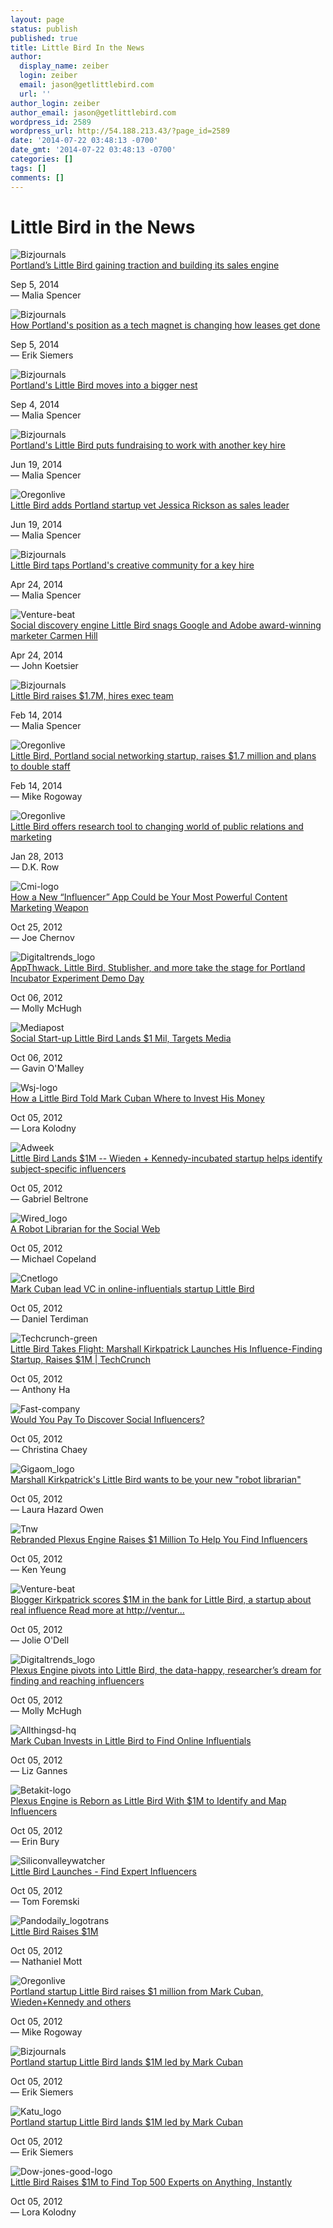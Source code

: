 ```yaml
---
layout: page
status: publish
published: true
title: Little Bird In the News
author:
  display_name: zeiber
  login: zeiber
  email: jason@getlittlebird.com
  url: ''
author_login: zeiber
author_email: jason@getlittlebird.com
wordpress_id: 2589
wordpress_url: http://54.188.213.43/?page_id=2589
date: '2014-07-22 03:48:13 -0700'
date_gmt: '2014-07-22 03:48:13 -0700'
categories: []
tags: []
comments: []
---
```

<h1>Little Bird in the News</h1>
<div id="recent-articles">
<article>
<div class="article-row rc4">
<div class="article-img rc4"> <img alt="Bizjournals" src="//s3.amazonaws.com/totem_production/publications/180/wide/bizjournals.jpg?1342665377" /> </div>
<div class="article-title"> <a href="http://www.bizjournals.com/portland/blog/2014/09/portland-s-little-bird-gaining-traction-and.html?page=all" target="_blank">Portland’s Little Bird gaining traction and building its sales engine</a></p>
<div class="article-byline">
          <time datetime="2014-09-05">Sep 5, 2014</time><br />
          — Malia Spencer </div>
</p></div>
</p></div>
</article>
<article>
<div class="article-row rc4">
<div class="article-img rc4"> <img alt="Bizjournals" src="//s3.amazonaws.com/totem_production/publications/180/wide/bizjournals.jpg?1342665377" /> </div>
<div class="article-title"> <a href="http://www.bizjournals.com/portland/blog/real-estate-daily/2014/09/how-portlands-position-as-a-tech-magnet-is.html" target="_blank">How Portland's position as a tech magnet is changing how leases get done</a></p>
<div class="article-byline">
          <time datetime="2014-09-05">Sep 5, 2014</time><br />
          — Erik Siemers</div>
</p></div>
</p></div>
</article>
<article>
<div class="article-row rc4">
<div class="article-img rc4"> <img alt="Bizjournals" src="//s3.amazonaws.com/totem_production/publications/180/wide/bizjournals.jpg?1342665377" /> </div>
<div class="article-title"> <a href="http://www.bizjournals.com/portland/morning_call/2014/09/portlands-little-bird-moves-into-a-bigger-nest.html" target="_blank">Portland's Little Bird moves into a bigger nest</a></p>
<div class="article-byline">
          <time datetime="2014-09-04">Sep 4, 2014</time><br />
          — Malia Spencer </div>
</p></div>
</p></div>
</article>
<article>
<div class="article-row rc4">
<div class="article-img rc4"> <img alt="Bizjournals" src="//s3.amazonaws.com/totem_production/publications/180/wide/bizjournals.jpg?1342665377" /> </div>
<div class="article-title"> <a href="http://www.bizjournals.com/portland/blog/2014/06/portlands-little-bird-puts-fundraising-to-work.html?ana=twt" rel="nofollow" target="_blank">Portland's Little Bird puts fundraising to work with another key hire</a></p>
<div class="article-byline">
          <time datetime="2014-04-24">Jun 19, 2014</time><br />
          — Malia Spencer </div>
</p></div>
</p></div>
</article>
<article>
<div class="article-row rc4">
<div class="article-img"> <img alt="Oregonlive" src="//s3.amazonaws.com/totem_production/publications/1820/wide/oregonlive.jpg?1363894912" /> </div>
<div class="article-title"> <a href="http://www.oregonlive.com/silicon-forest/index.ssf/2014/06/little_bird_adds_portland_star.html" rel="nofollow" target="_blank">Little Bird adds Portland startup vet Jessica Rickson as sales leader</a></p>
<div class="article-byline">
          <time datetime="2014-04-24">Jun 19, 2014</time><br />
          — Malia Spencer </div>
</p></div>
</p></div>
</article>
<article>
<div class="article-row rc4">
<div class="article-img"> <img alt="Bizjournals" src="//s3.amazonaws.com/totem_production/publications/180/wide/bizjournals.jpg?1342665377" /> </div>
<div class="article-title"> <a href="http://www.bizjournals.com/portland/blog/2014/04/little-bird-taps-portlands-creative-community-for.html" rel="nofollow" target="_blank">Little Bird taps Portland&#x27;s creative community for a key hire</a></p>
<div class="article-byline">
          <time datetime="2014-04-24">Apr 24, 2014</time><br />
          — Malia Spencer </div>
</p></div>
</p></div>
</article>
<article>
<div class="article-row rc4">
<div class="article-img"> <img alt="Venture-beat" src="//s3.amazonaws.com/totem_production/publications/14/wide/venture-beat.png?1395187813" /> </div>
<div class="article-title"> <a href="http://venturebeat.com/2014/04/24/social-discovery-engine-little-bird-snags-google-and-adobe-award-winning-marketer-carmen-hill" rel="nofollow" target="_blank">Social discovery engine Little Bird snags Google and Adobe award-winning marketer Carmen Hill</a></p>
<div class="article-byline">
          <time datetime="2014-04-24">Apr 24, 2014</time><br />
          — John Koetsier </div>
</p></div>
</p></div>
</article>
<article>
<div class="article-row rc4">
<div class="article-img"> <img alt="Bizjournals" src="//s3.amazonaws.com/totem_production/publications/180/wide/bizjournals.jpg?1342665377" /> </div>
<div class="article-title"> <a href="http://www.bizjournals.com/portland/blog/2014/02/little-bird-raises-17m-hires-exec.html?page=all" rel="nofollow" target="_blank">Little Bird raises $1.7M, hires exec team</a></p>
<div class="article-byline">
          <time datetime="2014-02-14">Feb 14, 2014</time><br />
          — Malia Spencer </div>
</p></div>
</p></div>
</article>
<article>
<div class="article-row rc4">
<div class="article-img"> <img alt="Oregonlive" src="//s3.amazonaws.com/totem_production/publications/1820/wide/oregonlive.jpg?1363894912" /> </div>
<div class="article-title"> <a href="http://www.oregonlive.com/silicon-forest/index.ssf/2014/02/little_bird_portland_social_ne.html" rel="nofollow" target="_blank">Little Bird, Portland social networking startup, raises $1.7 million and plans to double staff</a></p>
<div class="article-byline">
          <time datetime="2014-02-14">Feb 14, 2014</time><br />
          — Mike Rogoway </div>
</p></div>
</p></div>
</article>
<article>
<div class="article-row rc4">
<div class="article-img"> <img alt="Oregonlive" src="//s3.amazonaws.com/totem_production/publications/1820/wide/oregonlive.jpg?1363894912" /> </div>
<div class="article-title"> <a href="http://www.oregonlive.com/small-business/index.ssf/2013/01/little_bird_offers_research_se.html" rel="nofollow" target="_blank">Little Bird offers research tool to changing world of public relations and marketing </a></p>
<div class="article-byline">
          <time datetime="2013-01-29">Jan 28, 2013</time><br />
          —  D.K. Row </div>
</p></div>
</p></div>
</article>
<article>
<div class="article-row rc4">
<div class="article-img"> <img alt="Cmi-logo" src="//s3.amazonaws.com/totem_production/publications/1909/wide/CMI-Logo.png?1357953280" /> </div>
<div class="article-title"> <a href="http://www.contentmarketinginstitute.com/2012/10/influencer-app-content-marketing-weapon/" rel="nofollow" target="_blank">How a New “Influencer” App Could be Your Most Powerful Content Marketing Weapon</a></p>
<div class="article-byline">
          <time datetime="2012-10-25">Oct 25, 2012</time><br />
          — Joe Chernov </div>
</p></div>
</p></div>
</article>
<article>
<div class="article-row rc4">
<div class="article-img"> <img alt="Digitaltrends_logo" src="//s3.amazonaws.com/totem_production/publications/1472/wide/DigitalTrends_Logo.jpg?1382115239" /> </div>
<div class="article-title"> <a href="http://www.digitaltrends.com/mobile/portland-incubator-experiment-demo-day/" rel="nofollow" target="_blank">AppThwack, Little Bird, Stublisher, and more take the stage for Portland Incubator Experiment Demo Day</a></p>
<div class="article-byline">
          <time datetime="2012-10-06">Oct 06, 2012</time><br />
          — Molly McHugh </div>
</p></div>
</p></div>
</article>
<article>
<div class="article-row rc4">
<div class="article-img"> <img alt="Mediapost" src="//s3.amazonaws.com/totem_production/publications/150/wide/mediapost.gif?1308078365" /> </div>
<div class="article-title"> <a href="http://www.mediapost.com/publications/article/184637/social-start-up-little-bird-lands-1-mil-targets.html" rel="nofollow" target="_blank">Social Start-up Little Bird Lands $1 Mil, Targets Media</a></p>
<div class="article-byline">
          <time datetime="2012-10-06">Oct 06, 2012</time><br />
          — Gavin O&#x27;Malley </div>
</p></div>
</p></div>
</article>
<article>
<div class="article-row rc4">
<div class="article-img"> <img alt="Wsj-logo" src="//s3.amazonaws.com/totem_production/publications/170/wide/WSJ-logo.jpg?1336683170" /> </div>
<div class="article-title"> <a href="http://blogs.wsj.com/venturecapital/2012/10/05/how-a-little-bird-told-mark-cuban-where-to-invest-his-money/" rel="nofollow" target="_blank">How a Little Bird Told Mark Cuban Where to Invest His Money</a></p>
<div class="article-byline">
          <time datetime="2012-10-05">Oct 05, 2012</time><br />
          — Lora Kolodny </div>
</p></div>
</p></div>
</article>
<article>
<div class="article-row rc4">
<div class="article-img"> <img alt="Adweek" src="//s3.amazonaws.com/totem_production/publications/107/wide/adweek.png?1308003124" /> </div>
<div class="article-title"> <a href="http://www.adweek.com/news/advertising-branding/little-bird-lands-1m-144251" rel="nofollow" target="_blank">Little Bird Lands $1M  -- Wieden + Kennedy-incubated startup helps identify subject-specific influencers</a></p>
<div class="article-byline">
          <time datetime="2012-10-05">Oct 05, 2012</time><br />
          — Gabriel Beltrone </div>
</p></div>
</p></div>
</article>
<article>
<div class="article-row rc4">
<div class="article-img"> <img alt="Wired_logo" src="//s3.amazonaws.com/totem_production/publications/58/wide/wired_logo.gif?1349466561" /> </div>
<div class="article-title"> <a href="http://www.wired.com/business/2012/10/a-robot-librarian-for-the-social-web/" rel="nofollow" target="_blank">A Robot Librarian for the Social Web </a></p>
<div class="article-byline">
          <time datetime="2012-10-05">Oct 05, 2012</time><br />
          — Michael Copeland </div>
</p></div>
</p></div>
</article>
<article>
<div class="article-row rc4">
<div class="article-img"> <img alt="Cnetlogo" src="//s3.amazonaws.com/totem_production/publications/35/wide/Cnetlogo.png?1351197881" /> </div>
<div class="article-title"> <a href="http://news.cnet.com/8301-1023_3-57527019-93/mark-cuban-lead-vc-in-online-influentials-startup-little-bird/" rel="nofollow" target="_blank">Mark Cuban lead VC in online-influentials startup Little Bird</a></p>
<div class="article-byline">
          <time datetime="2012-10-05">Oct 05, 2012</time><br />
          — Daniel Terdiman </div>
</p></div>
</p></div>
</article>
<article>
<div class="article-row rc4">
<div class="article-img"> <img alt="Techcrunch-green" src="//s3.amazonaws.com/totem_production/publications/3/wide/techcrunch-green.png?1382123310" /> </div>
<div class="article-title"> <a href="http://techcrunch.com/2012/10/05/little-bird-launch/" rel="nofollow" target="_blank">Little Bird Takes Flight: Marshall Kirkpatrick Launches His Influence-Finding Startup, Raises $1M | TechCrunch</a></p>
<div class="article-byline">
          <time datetime="2012-10-05">Oct 05, 2012</time><br />
          — Anthony Ha </div>
</p></div>
</p></div>
</article>
<article>
<div class="article-row rc4">
<div class="article-img"> <img alt="Fast-company" src="//s3.amazonaws.com/totem_production/publications/69/wide/fast-company.png?1395175569" /> </div>
<div class="article-title"> <a href="http://www.fastcompany.com/3001937/would-you-pay-discover-social-influencers" rel="nofollow" target="_blank">Would You Pay To Discover Social Influencers?</a></p>
<div class="article-byline">
          <time datetime="2012-10-05">Oct 05, 2012</time><br />
          — Christina Chaey </div>
</p></div>
</p></div>
</article>
<article>
<div class="article-row rc4">
<div class="article-img"> <img alt="Gigaom_logo" src="//s3.amazonaws.com/totem_production/publications/20/wide/gigaom_logo.png?1382539182" /> </div>
<div class="article-title"> <a href="http://gigaom.com/2012/10/05/marshall-kirkpatricks-littlebird-wants-to-be-your-new-robot-librarian/" rel="nofollow" target="_blank">Marshall Kirkpatrick&#x27;s Little Bird wants to be your new &quot;robot librarian&quot;</a></p>
<div class="article-byline">
          <time datetime="2012-10-05">Oct 05, 2012</time><br />
          — Laura Hazard Owen </div>
</p></div>
</p></div>
</article>
<article>
<div class="article-row rc4">
<div class="article-img"> <img alt="Tnw" src="//s3.amazonaws.com/totem_production/publications/19/wide/tnw.jpeg?1307649931" /> </div>
<div class="article-title"> <a href="http://thenextweb.com/insider/2012/10/05/plexus-engine-rebrands-to-littlebird-helps-find-influencers/" rel="nofollow" target="_blank">Rebranded Plexus Engine Raises $1 Million To Help You Find Influencers</a></p>
<div class="article-byline">
          <time datetime="2012-10-05">Oct 05, 2012</time><br />
          — Ken Yeung </div>
</p></div>
</p></div>
</article>
<article>
<div class="article-row rc4">
<div class="article-img"> <img alt="Venture-beat" src="//s3.amazonaws.com/totem_production/publications/14/wide/venture-beat.png?1395187813" /> </div>
<div class="article-title"> <a href="http://venturebeat.com/2012/10/05/kirkpatrick-little-bird/" rel="nofollow" target="_blank">Blogger Kirkpatrick scores $1M in the bank for Little Bird, a startup about real influence Read more at http://ventur...</a></p>
<div class="article-byline">
          <time datetime="2012-10-05">Oct 05, 2012</time><br />
          — Jolie O&#x27;Dell </div>
</p></div>
</p></div>
</article>
<article>
<div class="article-row rc4">
<div class="article-img"> <img alt="Digitaltrends_logo" src="//s3.amazonaws.com/totem_production/publications/1472/wide/DigitalTrends_Logo.jpg?1382115239" /> </div>
<div class="article-title"> <a href="http://www.digitaltrends.com/social-media/plexus-engine-launch/" rel="nofollow" target="_blank">Plexus Engine pivots into Little Bird, the data-happy, researcher’s dream for finding and reaching influencers</a></p>
<div class="article-byline">
          <time datetime="2012-10-05">Oct 05, 2012</time><br />
          — Molly McHugh </div>
</p></div>
</p></div>
</article>
<article>
<div class="article-row rc4">
<div class="article-img"> <img alt="Allthingsd-hq" src="//s3.amazonaws.com/totem_production/publications/232/wide/allthingsd-hq.png?1323796052" /> </div>
<div class="article-title"> <a href="http://allthingsd.com/20121005/mark-cuban-invests-in-little-bird-to-find-online-influentials" rel="nofollow" target="_blank">Mark Cuban Invests in Little Bird to Find Online Influentials</a></p>
<div class="article-byline">
          <time datetime="2012-10-05">Oct 05, 2012</time><br />
          — Liz Gannes </div>
</p></div>
</p></div>
</article>
<article>
<div class="article-row rc4">
<div class="article-img"> <img alt="Betakit-logo" src="//s3.amazonaws.com/totem_production/publications/713/wide/Betakit-logo.png?1331849998" /> </div>
<div class="article-title"> <a href="http://betakit.com/2012/10/05/plexus-engine-is-reborn-as-little-bird-with-1m-to-identify-and-map-influencers" rel="nofollow" target="_blank">Plexus Engine is Reborn as Little Bird With $1M to Identify and Map Influencers</a></p>
<div class="article-byline">
          <time datetime="2012-10-05">Oct 05, 2012</time><br />
          — Erin Bury </div>
</p></div>
</p></div>
</article>
<article>
<div class="article-row rc4">
<div class="article-img"> <img alt="Siliconvalleywatcher" src="//s3.amazonaws.com/totem_production/publications/1821/wide/SiliconValleyWatcher.png?1351269969" /> </div>
<div class="article-title"> <a href="http://www.siliconvalleywatcher.com/mt/archives/2012/10/little_bird_lau.php" rel="nofollow" target="_blank">Little Bird Launches - Find Expert Influencers</a></p>
<div class="article-byline">
          <time datetime="2012-10-05">Oct 05, 2012</time><br />
          — Tom Foremski </div>
</p></div>
</p></div>
</article>
<article>
<div class="article-row rc4">
<div class="article-img"> <img alt="Pandodaily_logotrans" src="//s3.amazonaws.com/totem_production/publications/1113/wide/pandodaily_logotrans.png?1378912891" /> </div>
<div class="article-title"> <a href="http://pandodaily.com/news/little-bird-raises-1m/" rel="nofollow" target="_blank">Little Bird Raises $1M</a></p>
<div class="article-byline">
          <time datetime="2012-10-05">Oct 05, 2012</time><br />
          — Nathaniel Mott </div>
</p></div>
</p></div>
</article>
<article>
<div class="article-row rc4">
<div class="article-img"> <img alt="Oregonlive" src="//s3.amazonaws.com/totem_production/publications/1820/wide/oregonlive.jpg?1363894912" /> </div>
<div class="article-title"> <a href="http://www.oregonlive.com/silicon-forest/index.ssf/2012/10/portland_startup_little_bird_r.html" rel="nofollow" target="_blank">Portland startup Little Bird raises $1 million from Mark Cuban, Wieden+Kennedy and others</a></p>
<div class="article-byline">
          <time datetime="2012-10-05">Oct 05, 2012</time><br />
          — Mike Rogoway </div>
</p></div>
</p></div>
</article>
<article>
<div class="article-row rc4">
<div class="article-img"> <img alt="Bizjournals" src="//s3.amazonaws.com/totem_production/publications/180/wide/bizjournals.jpg?1342665377" /> </div>
<div class="article-title"> <a href="http://www.bizjournals.com/portland/blog/2012/10/portland-startup-little-bird-lands-1m.html" rel="nofollow" target="_blank">Portland startup Little Bird lands $1M led by Mark Cuban</a></p>
<div class="article-byline">
          <time datetime="2012-10-05">Oct 05, 2012</time><br />
          — Erik Siemers </div>
</p></div>
</p></div>
</article>
<article>
<div class="article-row rc4">
<div class="article-img"> <img alt="Katu_logo" src="//s3.amazonaws.com/totem_production/publications/1822/wide/katu_logo.png?1366144692" /> </div>
<div class="article-title"> <a href="http://www.katu.com/news/business/Portland-startup-Little-Bird-lands-1M-led-by-Mark-Cuban-172858641.html" rel="nofollow" target="_blank">Portland startup Little Bird lands $1M led by Mark Cuban</a></p>
<div class="article-byline">
          <time datetime="2012-10-05">Oct 05, 2012</time><br />
          — Erik Siemers </div>
</p></div>
</p></div>
</article>
<article>
<div class="article-row rc4">
<div class="article-img"> <img alt="Dow-jones-good-logo" src="//s3.amazonaws.com/totem_production/publications/804/wide/Dow-Jones-good-logo.jpeg?1349804712" /> </div>
<div class="article-title"> <a href="http://pevc.dowjones.com/Article?an=DJFVW00020121005e8a5dvwda&amp;cid=32135029&amp;ctype=ts&amp;ReturnUrl=http%3a%2f%2fpevc.dowjones.com%3a80%2fArticle%3fan%3dDJFVW00020121005e8a5dvwda%26cid%3d32135029%26ctype%3dts" rel="nofollow" target="_blank">Little Bird Raises $1M to Find Top 500 Experts on Anything, Instantly </a></p>
<div class="article-byline">
          <time datetime="2012-10-05">Oct 05, 2012</time><br />
          — Lora Kolodny </div>
</p></div>
</p></div>
</article>
</div>
